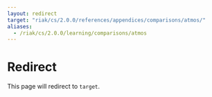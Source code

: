 ```yaml
---
layout: redirect
target: "riak/cs/2.0.0/references/appendices/comparisons/atmos/"
aliases:
  - /riak/cs/2.0.0/learning/comparisons/atmos
---
```


# Redirect

This page will redirect to `target`.
